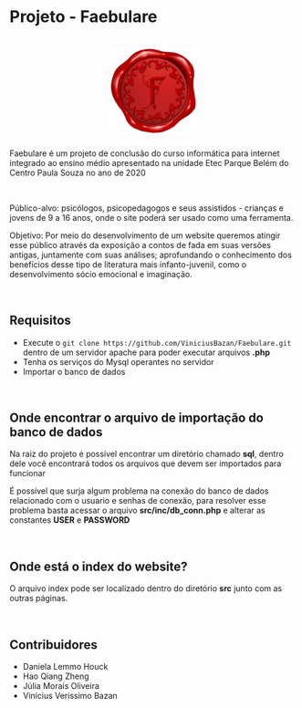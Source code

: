 # Projeto - Faebulare

<h1 align="center">
 <img src="/Faebulare-master/src/img/selo.png" alt="Selo Faebulare" width="150px" />
</h1>

 Faebulare é um projeto de conclusão do curso informática para internet integrado ao ensino médio apresentado na unidade Etec Parque Belém do Centro Paula Souza no ano de 2020 
 
 <br>
 
 Público-alvo: psicólogos, psicopedagogos e seus assistidos - crianças e jovens de 9 a 16 anos, onde o site poderá ser usado como uma ferramenta. 
 
 Objetivo: Por meio do desenvolvimento de um website queremos atingir esse público através da exposição a contos de fada em suas versões antigas, juntamente com suas análises; aprofundando o conhecimento dos benefícios desse tipo de literatura mais infanto-juvenil, como o desenvolvimento sócio emocional e imaginação. 
 
<br>

## Requisitos

* Execute o `git clone https://github.com/ViniciusBazan/Faebulare.git` dentro de um servidor apache para poder executar arquivos **.php**
* Tenha os serviços do Mysql operantes no servidor
* Importar o banco de dados

<br>

## Onde encontrar o arquivo de importação do banco de dados

Na raiz do projeto é possível encontrar um diretório chamado **sql**, dentro dele você encontrará todos os arquivos que devem ser importados para funcionar

É possível que surja algum problema na conexão do banco de dados relacionado com o usuario e senhas de conexão, para resolver esse problema basta acessar o arquivo **src/inc/db_conn.php** e alterar as constantes **USER** e **PASSWORD**

<br>

## Onde está o index do website?

O arquivo index pode ser localizado dentro do diretório **src** junto com as outras páginas.

<br>

## Contribuidores

* Daniela Lemmo Houck
* Hao Qiang Zheng
* Júlia Morais Oliveira
* Vinícius Verissimo Bazan
